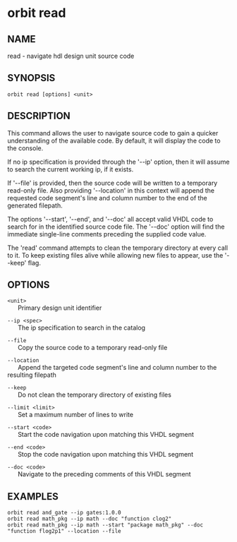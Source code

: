 # __orbit read__

## __NAME__

read - navigate hdl design unit source code

## __SYNOPSIS__

```
orbit read [options] <unit>
```

## __DESCRIPTION__

This command allows the user to navigate source code to gain a quicker
understanding of the available code. By default, it will display the code to the
console.

If no ip specification is provided through the '--ip' option, then it will
assume to search the current working ip, if it exists.

If '--file' is provided, then the source code will be written to a temporary
read-only file. Also providing '--location' in this context will append the
requested code segment's line and column number to the end of the generated
filepath.

The options '--start', '--end', and '--doc' all accept valid VHDL code to
search for in the identified source code file. The '--doc' option will find the
immediate single-line comments preceding the supplied code value.

The 'read' command attempts to clean the temporary directory at every call to
it. To keep existing files alive while allowing new files to appear, use the
'--keep' flag.

## __OPTIONS__

`<unit>`  
      Primary design unit identifier

`--ip <spec>`  
      The ip specification to search in the catalog

`--file`  
      Copy the source code to a temporary read-only file

`--location`  
      Append the targeted code segment's line and column number to the resulting filepath 

`--keep`  
      Do not clean the temporary directory of existing files

`--limit <limit>`  
      Set a maximum number of lines to write

`--start <code>`  
      Start the code navigation upon matching this VHDL segment

`--end <code>`  
      Stop the code navigation upon matching this VHDL segment

`--doc <code>`  
      Navigate to the preceding comments of this VHDL segment

## __EXAMPLES__

```
orbit read and_gate --ip gates:1.0.0
orbit read math_pkg --ip math --doc "function clog2"
orbit read math_pkg --ip math --start "package math_pkg" --doc "function flog2p1" --location --file
```

